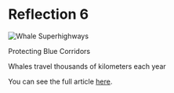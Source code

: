 Reflection 6
===
![Whale Superhighways](https://images.squarespace-cdn.com/content/v1/5fb210d07f71d5494d254bb9/7fb99b6a-802c-4ca5-9d05-02f749febda3/WWF_PBC-Report-Social-16x9-MEDIARELEASE.png)

Protecting Blue Corridors

Whales travel thousands of kilometers each year

You can see the full article [here](https://wwfwhales.org/news-stories/protecting-blue-corridors-report).
